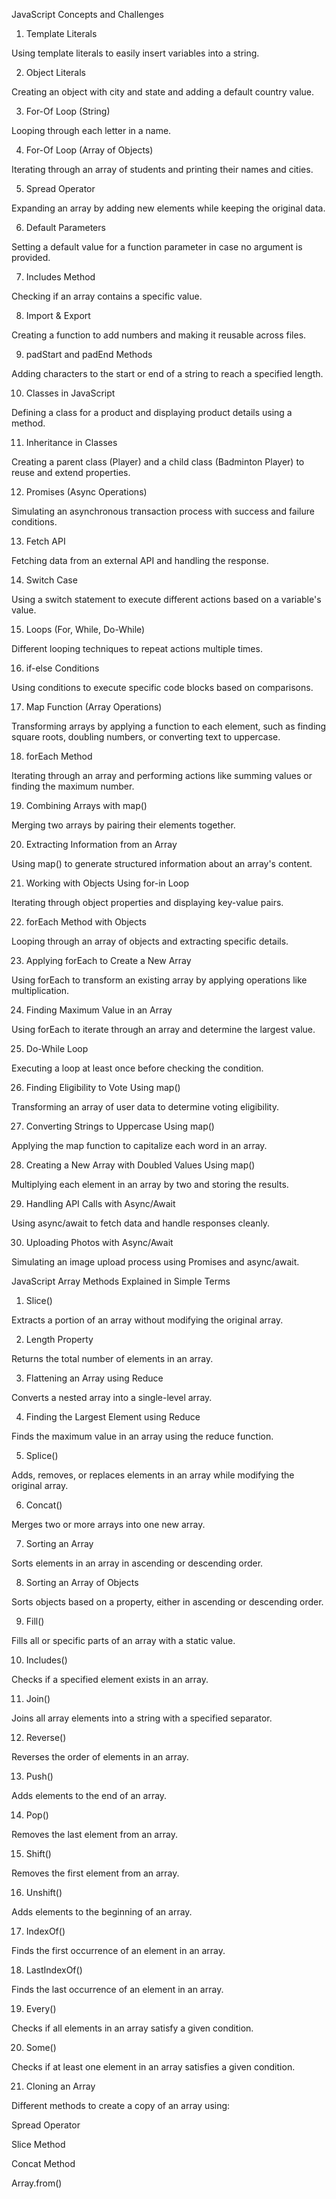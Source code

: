 JavaScript Concepts and Challenges

1. Template Literals

Using template literals to easily insert variables into a string.

2. Object Literals

Creating an object with city and state and adding a default country value.

3. For-Of Loop (String)

Looping through each letter in a name.

4. For-Of Loop (Array of Objects)

Iterating through an array of students and printing their names and cities.

5. Spread Operator

Expanding an array by adding new elements while keeping the original data.

6. Default Parameters

Setting a default value for a function parameter in case no argument is provided.

7. Includes Method

Checking if an array contains a specific value.

8. Import & Export

Creating a function to add numbers and making it reusable across files.

9. padStart and padEnd Methods

Adding characters to the start or end of a string to reach a specified length.

10. Classes in JavaScript

Defining a class for a product and displaying product details using a method.

11. Inheritance in Classes

Creating a parent class (Player) and a child class (Badminton Player) to reuse and extend properties.

12. Promises (Async Operations)

Simulating an asynchronous transaction process with success and failure conditions.

13. Fetch API

Fetching data from an external API and handling the response.

14. Switch Case

Using a switch statement to execute different actions based on a variable's value.

15. Loops (For, While, Do-While)

Different looping techniques to repeat actions multiple times.

16. if-else Conditions

Using conditions to execute specific code blocks based on comparisons.

17. Map Function (Array Operations)

Transforming arrays by applying a function to each element, such as finding square roots, doubling numbers, or converting text to uppercase.

18. forEach Method

Iterating through an array and performing actions like summing values or finding the maximum number.

19. Combining Arrays with map()

Merging two arrays by pairing their elements together.

20. Extracting Information from an Array

Using map() to generate structured information about an array's content.

21. Working with Objects Using for-in Loop

Iterating through object properties and displaying key-value pairs.

22. forEach Method with Objects

Looping through an array of objects and extracting specific details.

23. Applying forEach to Create a New Array

Using forEach to transform an existing array by applying operations like multiplication.

24. Finding Maximum Value in an Array

Using forEach to iterate through an array and determine the largest value.

25. Do-While Loop

Executing a loop at least once before checking the condition.

26. Finding Eligibility to Vote Using map()

Transforming an array of user data to determine voting eligibility.

27. Converting Strings to Uppercase Using map()

Applying the map function to capitalize each word in an array.

28. Creating a New Array with Doubled Values Using map()

Multiplying each element in an array by two and storing the results.

29. Handling API Calls with Async/Await

Using async/await to fetch data and handle responses cleanly.

30. Uploading Photos with Async/Await

Simulating an image upload process using Promises and async/await.



JavaScript Array Methods Explained in Simple Terms

1. Slice()

Extracts a portion of an array without modifying the original array.

2. Length Property

Returns the total number of elements in an array.

3. Flattening an Array using Reduce

Converts a nested array into a single-level array.

4. Finding the Largest Element using Reduce

Finds the maximum value in an array using the reduce function.

5. Splice()

Adds, removes, or replaces elements in an array while modifying the original array.

6. Concat()

Merges two or more arrays into one new array.

7. Sorting an Array

Sorts elements in an array in ascending or descending order.

8. Sorting an Array of Objects

Sorts objects based on a property, either in ascending or descending order.

9. Fill()

Fills all or specific parts of an array with a static value.

10. Includes()

Checks if a specified element exists in an array.

11. Join()

Joins all array elements into a string with a specified separator.

12. Reverse()

Reverses the order of elements in an array.

13. Push()

Adds elements to the end of an array.

14. Pop()

Removes the last element from an array.

15. Shift()

Removes the first element from an array.

16. Unshift()

Adds elements to the beginning of an array.

17. IndexOf()

Finds the first occurrence of an element in an array.

18. LastIndexOf()

Finds the last occurrence of an element in an array.

19. Every()

Checks if all elements in an array satisfy a given condition.

20. Some()

Checks if at least one element in an array satisfies a given condition.

21. Cloning an Array

Different methods to create a copy of an array using:

Spread Operator

Slice Method

Concat Method

Array.from()